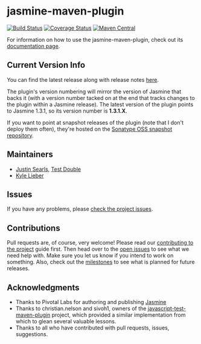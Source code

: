 jasmine-maven-plugin
====================

[![Build Status](https://secure.travis-ci.org/searls/jasmine-maven-plugin.png)](http://travis-ci.org/searls/jasmine-maven-plugin) [![Coverage Status](https://coveralls.io/repos/searls/jasmine-maven-plugin/badge.png?branch=master)](https://coveralls.io/r/searls/jasmine-maven-plugin?branch=master) [![Maven Central](https://maven-badges.herokuapp.com/maven-central/com.github.searls/jasmine-maven-plugin/badge.svg)](https://maven-badges.herokuapp.com/maven-central/com.github.searls/jasmine-maven-plugin)

For information on how to use the jasmine-maven-plugin, check out its [documentation page](http://searls.github.com/jasmine-maven-plugin/).

## Current Version Info

You can find the latest release along with release notes [here](https://github.com/searls/jasmine-maven-plugin/releases).

The plugin's version numbering will mirror the version of Jasmine that backs it (with a version number tacked on at the end that tracks changes to the plugin within a Jasmine release). The latest version of the plugin points to Jasmine 1.3.1, so its version number is **1.3.1.X**. 

If you want to point at snapshot releases of the plugin (note that I don't deploy them often), they're hosted on the [Sonatype OSS snapshot repository](https://oss.sonatype.org/service/local/repositories/snapshots).

## Maintainers
* [Justin Searls](http://about.me/searls), [Test Double](http://testdouble.com)
* [Kyle Lieber](http://kylelieber.com)

## Issues

If you have any problems, please [check the project issues](https://github.com/searls/jasmine-maven-plugin/issues).

## Contributions

Pull requests are, of course, very welcome! Please read our [contributing to the project](https://github.com/searls/jasmine-maven-plugin/wiki/Contributing-to-the-project) guide first. Then head over to the [open issues](https://github.com/searls/jasmine-maven-plugin/issues) to see what we need help with. Make sure you let us know if you intend to work on something. Also, check out the [milestones](https://github.com/searls/jasmine-maven-plugin/issues/milestones) to see what is planned for future releases.

## Acknowledgments
* Thanks to Pivotal Labs for authoring and publishing [Jasmine](http://github.com/pivotal/jasmine)
* Thanks to christian.nelson and sivoh1, owners of the [javascript-test-maven-plugin](http://code.google.com/p/javascript-test-maven-plugin/) project, which provided a similar implementation from which to glean several valuable lessons.
* Thanks to all who have contributed with pull requests, issues, suggestions.

